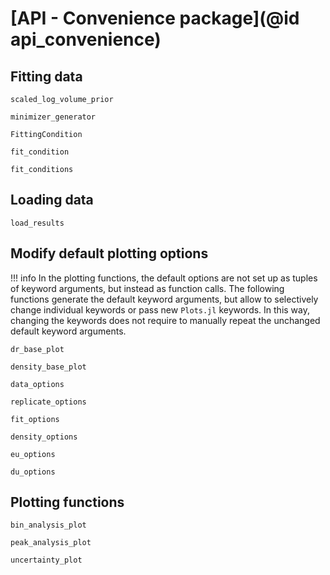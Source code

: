 # [API - Convenience package](@id api_convenience)


## Fitting data

```@docs
scaled_log_volume_prior
```

```@docs
minimizer_generator
```

```@docs
FittingCondition
```

```@docs
fit_condition
```

```@docs
fit_conditions
```




## Loading data

```@docs
load_results
```

## Modify default plotting options

!!! info
	In the plotting functions, the default options are not set up as tuples of keyword arguments, but instead as function calls. The following functions generate the default keyword arguments, but allow to selectively change individual keywords or pass new `Plots.jl` keywords. In this way, changing the keywords does not require to manually repeat the unchanged default keyword arguments.


```@docs
dr_base_plot
```

```@docs
density_base_plot
```

```@docs
data_options
```

```@docs
replicate_options
```

```@docs
fit_options
```

```@docs
density_options
```

```@docs
eu_options
```

```@docs
du_options
```


## Plotting functions

```@docs
bin_analysis_plot
```

```@docs
peak_analysis_plot
```


```@docs
uncertainty_plot
```